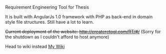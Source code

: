 Requirement Engineering Tool for Thesis

It is built with AngularJs 1.0 framework with PHP as back-end in domain style file structures. Still have a lot to learn.

~~Current deployment of the website: http://createretool.com/RT/#/~~ (Sorry for the shutdown as I couldn't afford to host anymore)

Head to wiki instead [My Wiki](https://github.com/chiamtc/rt/wiki)
